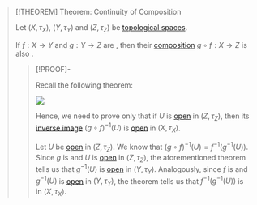 >[!THEOREM] Theorem: Continuity of Composition
>
>Let $(X, \tau_X)$, $(Y, \tau_Y)$ and $(Z, \tau_Z)$ be [topological spaces](../Topological%20Spaces/Topological%20Space.md).
>
>If $f: X \to Y$ and $g: Y \to Z$ are [](Continuity.md#^continuity), then their [composition](../../Analysis/Functions/Composition.md) $g \circ f: X \to Z$ is also [](Continuity.md#^continuity).
>
>>[!PROOF]-
>>
>>Recall the following theorem:
>>
>>![](Continuity%20of%20Restrictions.md#^continuity-via-openness)
>>
>>Hence, we need to prove only that if $U$ is [open](../Topological%20Spaces/Open%20Subset.md) in $(Z, \tau_Z)$, then its [inverse image](../../Analysis/Functions/index.md)  $(g\circ f)^{-1}(U)$ is [open](../Topological%20Spaces/Open%20Subset.md) in $(X, \tau_X)$.
>>
>>
>>
>>Let $U$ be [open](../Topological%20Spaces/Open%20Subset.md) in $(Z, \tau_Z)$. We know that $(g\circ f)^{-1}(U) = f^{-1}(g^{-1}(U))$. Since $g$ is [](Continuity.md#^continuity) and $U$ is [open](../Topological%20Spaces/Open%20Subset.md) in $(Z, \tau_Z)$, the aforementioned theorem tells us that $g^{-1}(U)$ is [open](../Topological%20Spaces/Open%20Subset.md) in $(Y, \tau_Y)$. Analogously, since $f$ is [](Continuity.md#^continuity) and $g^{-1}(U)$ is [open](../Topological%20Spaces/Open%20Subset.md) in $(Y, \tau_Y)$, the theorem tells us that $f^{-1}(g^{-1}(U))$ is [](Continuity.md#^continuity) in $(X,\tau_X)$.
>>
>